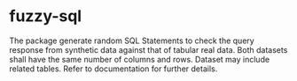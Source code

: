 # fuzzy-sql

The package generate random SQL Statements to check the query response from synthetic data against that of tabular real data. Both datasets shall have the same number of columns and rows. Dataset may include related tables. Refer to documentation for further details. 
